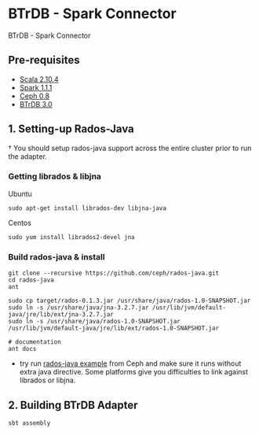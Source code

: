 # BTrDB - Spark Connector
BTrDB - Spark Connector

## Pre-requisites

- [Scala 2.10.4](http://www.scala-lang.org/download/2.10.4.html)  
- [Spark 1.1.1](http://www.apache.org/dyn/closer.cgi/spark/spark-1.1.1/spark-1.1.1-bin-hadoop2.4.tgz)  
- [Ceph 0.8](https://ceph.com/category/releases/)
- [BTrDB 3.0](https://github.com/SoftwareDefinedBuildings/quasar)    

## 1. Setting-up Rados-Java  
&dagger; You should setup rados-java support across the entire cluster prior to run the adapter.  

### Getting librados & libjna

Ubuntu  

    sudo apt-get install librados-dev libjna-java  

Centos  

    sudo yum install librados2-devel jna   
    

### Build rados-java & install  

    git clone --recursive https://github.com/ceph/rados-java.git  
    cd rados-java
    ant  
    
    sudo cp target/rados-0.1.3.jar /usr/share/java/rados-1.0-SNAPSHOT.jar
    sudo ln -s /usr/share/java/jna-3.2.7.jar /usr/lib/jvm/default-java/jre/lib/ext/jna-3.2.7.jar
    sudo ln -s /usr/share/java/rados-1.0-SNAPSHOT.jar  /usr/lib/jvm/default-java/jre/lib/ext/rados-1.0-SNAPSHOT.jar
    
    # documentation
    ant docs

* try run [rados-java example](http://ceph.com/docs/master/rados/api/librados-intro/#id5) from Ceph and make sure it runs without extra java directive. Some platforms give you difficulties to link against librados or libjna.

## 2. Building BTrDB Adapter  

    sbt assembly  

